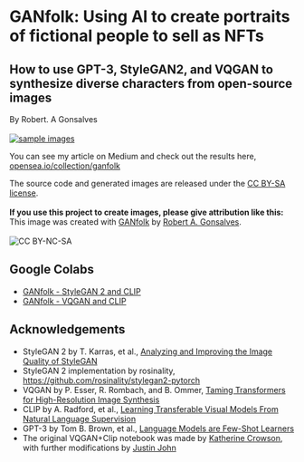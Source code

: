 # **GANfolk: Using AI to create portraits of fictional people to sell as NFTs**
## How to use GPT-3, StyleGAN2, and VQGAN to synthesize diverse characters from open-source images

By Robert. A Gonsalves</br></br>
<a href="https://opensea.io/collection/ganfolk">![sample images](https://raw.githubusercontent.com/robgon-art/GANfolk/main/GANfolk%20rect.png)</a>

You can see my article on Medium and check out the results here, [opensea.io/collection/ganfolk](https://opensea.io/collection/ganfolk)

The source code and generated images are released under the [CC BY-SA license](https://creativecommons.org/licenses/by-sa/4.0/).</br></br>
**If you use this project to create images, please give attribution like this:** This image was created with [GANfolk](https://opensea.io/collection/ganfolk) by [Robert A. Gonsalves](https://robgon.medium.com/).</br></br>
![CC BY-NC-SA](https://licensebuttons.net/l/by-sa/4.0/88x31.png)

## Google Colabs
* [GANfolk - StyleGAN 2 and CLIP](https://colab.research.google.com/github/robgon-art/GANfolk/blob/main/GANfolk_StyleGAN_2_and_CLIP.ipynb)
* [GANfolk - VQGAN and CLIP](https://colab.research.google.com/github/robgon-art/GANfolk/blob/main/GANfolk_VQGAN_and_CLIP.ipynb)

## Acknowledgements
* StyleGAN 2 by T. Karras, et al., [Analyzing and Improving the Image Quality of StyleGAN](https://arxiv.org/pdf/1912.04958.pdf)</br>
* StyleGAN 2 implementation by rosinality, https://github.com/rosinality/stylegan2-pytorch</br>
* VQGAN by P. Esser, R. Rombach, and B. Ommer, [Taming Transformers for High-Resolution Image Synthesis](https://arxiv.org/pdf/2012.09841.pdf)</br>
* CLIP by A. Radford, et al., [Learning Transferable Visual Models From Natural Language Supervision](https://medium.com/r/?url=https%3A%2F%2Fcdn.openai.com%2Fpapers%2FLearning_Transferable_Visual_Models_From_Natural_Language_Supervision.pdf)</br>
* GPT-3 by Tom B. Brown, et al., [Language Models are Few-Shot Learners](https://arxiv.org/pdf/2005.14165.pdf)
* The original VQGAN+Clip notebook was made by [Katherine Crowson](https://github.com/crowsonkb), with further modifications by [Justin John](https://colab.research.google.com/github/justinjohn0306/VQGAN-CLIP/blob/main/VQGAN%2BCLIP_%28z%2Bquantize_method_with_augmentations%2C_user_friendly_interface%29.ipynb#scrollTo=c3d7a8be-73ce-4cee-be70-e21c1210a7a6)
